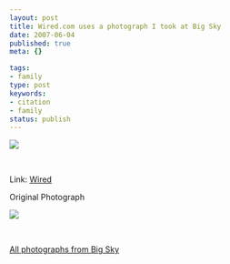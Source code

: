```yaml
---
layout: post
title: Wired.com uses a photograph I took at Big Sky
date: 2007-06-04
published: true
meta: {}

tags:
- family
type: post
keywords:
- citation
- family
status: publish
---
```



![](http://media.eick.us/2011/05/465170445_90c471024b.jpg)



 



Link: [Wired](http://blog.wired.com/27bstroke6/2007/04/montana_rejects.html)



Original Photograph



![](http://media.eick.us/2011/05/424628740_f53e74bbbd.jpg)



 



[All photographs from Big Sky](http://www.flickr.com/photos/andreweick/tags/bigsky/show/)

